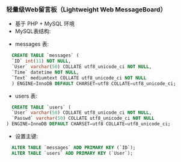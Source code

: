 ### 轻量级Web留言板（Lightweight Web MessageBoard）

- 基于 PHP + MySQL 环境
- MySQL表结构:

* messages 表:
```SQL
  CREATE TABLE `messages` (
  `ID` int(11) NOT NULL,
  `User` varchar(50) COLLATE utf8_unicode_ci NOT NULL,
  `Time` datetime NOT NULL,
  `Text` mediumtext COLLATE utf8_unicode_ci NOT NULL
  ) ENGINE=InnoDB DEFAULT CHARSET=utf8 COLLATE=utf8_unicode_ci;
```

* users 表:
```SQL
  CREATE TABLE `users` (
  `User` varchar(50) COLLATE utf8_unicode_ci NOT NULL,
  `Passwd` varchar(50) COLLATE utf8_unicode_ci NOT NULL
) ENGINE=InnoDB DEFAULT CHARSET=utf8 COLLATE=utf8_unicode_ci;
```

* 设置主键:
```SQL
  ALTER TABLE `messages` ADD PRIMARY KEY (`ID`);
  ALTER TABLE `users` ADD PRIMARY KEY (`User`);
```
